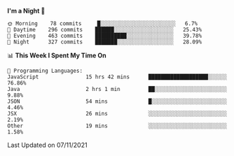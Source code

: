 <!--START_SECTION:waka-->
**I'm a Night 🦉** 

```text
🌞 Morning    78 commits     █░░░░░░░░░░░░░░░░░░░░░░░░   6.7% 
🌆 Daytime    296 commits    ██████░░░░░░░░░░░░░░░░░░░   25.43% 
🌃 Evening    463 commits    ██████████░░░░░░░░░░░░░░░   39.78% 
🌙 Night      327 commits    ███████░░░░░░░░░░░░░░░░░░   28.09%

```


📊 **This Week I Spent My Time On** 

```text
💬 Programming Languages: 
JavaScript               15 hrs 42 mins      ███████████████████░░░░░░   76.86% 
Java                     2 hrs 1 min         ██░░░░░░░░░░░░░░░░░░░░░░░   9.88% 
JSON                     54 mins             █░░░░░░░░░░░░░░░░░░░░░░░░   4.46% 
JSX                      26 mins             ░░░░░░░░░░░░░░░░░░░░░░░░░   2.19% 
Other                    19 mins             ░░░░░░░░░░░░░░░░░░░░░░░░░   1.58%

```


 Last Updated on 07/11/2021
<!--END_SECTION:waka-->
